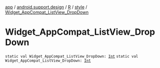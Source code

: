 [app](../../../index.md) / [android.support.design](../../index.md) / [R](../index.md) / [style](index.md) / [Widget_AppCompat_ListView_DropDown](./-widget_-app-compat_-list-view_-drop-down.md)

# Widget_AppCompat_ListView_DropDown

`static val Widget_AppCompat_ListView_DropDown: `[`Int`](https://kotlinlang.org/api/latest/jvm/stdlib/kotlin/-int/index.html)
`static val Widget_AppCompat_ListView_DropDown: `[`Int`](https://kotlinlang.org/api/latest/jvm/stdlib/kotlin/-int/index.html)